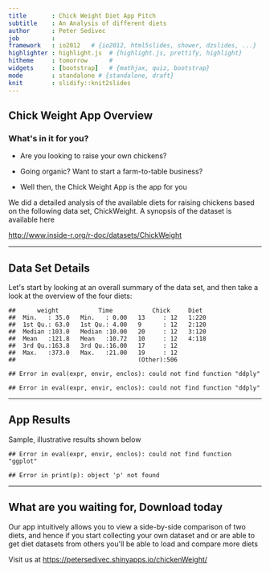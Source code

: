 ```yaml
---
title       : Chick Weight Diet App Pitch
subtitle    : An Analysis of different diets
author      : Peter Sedivec
job         : 
framework   : io2012   # {io2012, html5slides, shower, dzslides, ...}
highlighter : highlight.js  # {highlight.js, prettify, highlight}
hitheme     : tomorrow      # 
widgets     : [bootstrap]   # {mathjax, quiz, bootstrap}
mode        : standalone # {standalone, draft}
knit        : slidify::knit2slides
---
```


## Chick Weight App Overview

### What's in it for you? 

* Are you looking to raise your own chickens?

* Going organic?  Want to start a farm-to-table business?

* Well then, the Chick Weight App is the app for you

We did a detailed analysis of the available diets for raising chickens based on 
the following data set, ChickWeight. A synopsis of the dataset is available here

http://www.inside-r.org/r-doc/datasets/ChickWeight

--- 

## Data Set Details

Let's start by looking at an overall summary of the data set, and then take a 
look at the overview of the four diets:

```
##      weight           Time           Chick     Diet   
##  Min.   : 35.0   Min.   : 0.00   13     : 12   1:220  
##  1st Qu.: 63.0   1st Qu.: 4.00   9      : 12   2:120  
##  Median :103.0   Median :10.00   20     : 12   3:120  
##  Mean   :121.8   Mean   :10.72   10     : 12   4:118  
##  3rd Qu.:163.8   3rd Qu.:16.00   17     : 12          
##  Max.   :373.0   Max.   :21.00   19     : 12          
##                                  (Other):506
```

```
## Error in eval(expr, envir, enclos): could not find function "ddply"
```

```
## Error in eval(expr, envir, enclos): could not find function "ddply"
```

---

## App Results
Sample, illustrative results shown below


```
## Error in eval(expr, envir, enclos): could not find function "ggplot"
```

```
## Error in print(p): object 'p' not found
```

---

## What are you waiting for, Download today

Our app intuitively allows you to view a side-by-side comparison of two diets, 
and hence if you start collecting your own dataset and or are able to get diet
datasets from others you'll be able to load and compare more diets

Visit us at  https://petersedivec.shinyapps.io/chickenWeight/
